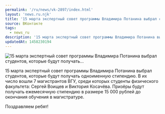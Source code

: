 ```yaml
---
permalink: '/ru/news/vk-2897/index.html'
layout: 'news.ru.njk'
title: '15 марта экспертный совет программы Владимира Потанина выбрал студентов, которые будут получать…'
source: ВКонтакте
tags:
  - news_ru
description: '15 марта экспертный совет программы Владимира Потанина выбрал студентов, которые будут получать…'
updatedAt: 1458230194
---
```

![15 марта экспертный совет программы Владимира Потанина выбрал студентов, которые будут получать…](https://sun9-32.userapi.com/impf/c629208/v629208580/41309/LctBIAlPCl0.jpg?size=744x435&quality=96&proxy=1&sign=3048bddbb281e873494be237f32b5ace&c_uniq_tag=pCbQttUqBAaZ84ugjTioK-zuOlX16bIcMNUgOWQb_x8&type=album)

15 марта экспертный совет программы Владимира Потанина выбрал студентов, которые будут получать одноименную стипендию. В их число вошли 7 магистрантов ВГУ, среди которых студенты физического факультета: Сергей Воищев и Виктория Косачёва. Призёры будут получать ежемесячную стипендию в размере 15 000 рублей до окончания обучения в магистратуре.

Поздравляем ребят!
